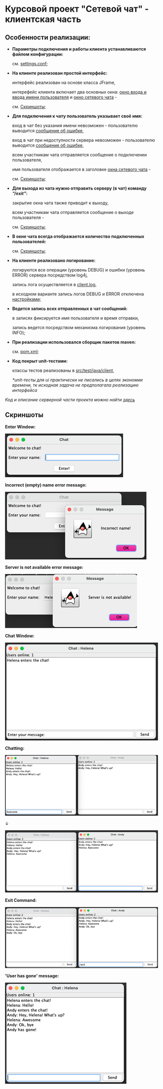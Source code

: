 # Курсовой проект "Сетевой чат" - клиентская часть

## Особенности реализации:
- **Параметры подключения и работы клиента устанавливаются файлом конфигурации:**

  см. [settings.conf](src/main/resources/settings.conf);

- **На клиенте реализован простой интерфейс:**
  
    интерфейс реализован на основе класса JFrame,
  
    интерефейс клиента включает два основных окна: [окно входа и ввода имени пользователя](src/main/java/client/EnterWindow.java) и [окно сетевого чата](src/main/java/client/ClientWindow.java) - 

    см. [Скриншоты](#screenshots);
- **Для подключения к чату пользователь указывает своё имя:**
  
    вход в чат без указания имени невозможен - пользователю выводится [сообщение об ошибке](#incorrectNameError),

    вход в чат при недоступности сервера невозможен - пользователю выводится [сообщение об ошибке](#serverError),
    
    всем участникам чата отправляется сообщение о подключении пользователя,
  
    имя пользователя отображается в заголовке [окна сетевого чата](#chat) -

  см. [Скриншоты](#enter);

- **Для выхода из чата нужно отправить серверу (в чат) команду _“/exit”_:**
  
    закрытие окна чата также приводит к выходу,
    
    всем участникам чата отправляется сообщение о выходе пользователя - 

    см. [Скриншоты](#exit);
  
- **В окне чата всегда отображается количество подключенных пользователей:**

    см. [Скриншоты](#chat);
- **На клиенте реализовано логирование:**

    логируются все операции (уровень DEBUG) и ошибки (уровень ERROR) сервера посредством log4j,

    запись лога осуществляется в [client.log](log/client.log),

    в исходном варианте запись логов DEBUG и ERROR отключена [настройками](src/main/resources/log4j.properties);
- **Ведется запись всех отправленных в чат сообщений:**

    в записях фиксируется имя пользователя и время отправки,

    запись ведется посредством механизма логирования (уровень INFO);
- **При реализации использовался сборщик пакетов maven:**

    см. [pom.xml](pom.xml);
- **Код покрыт unit-тестами:**

    классы тестов реализованы в [src/test/java/client](src/test/java/client),
    
    _*unit-тесты для ui практически не писались в целях экономии времени, тк исходная задача не предполагала реализацию интерфейса_

_Код и описание серверной части проекта можно найти [здесь](https://github.com/agapovaelyne/java-hw-ChatServer)_

<a name="screenshots"><h2>Скриншоты</h2></a>

<b name="enter">Enter Window:</b>

![Enter window](img/EnterWindow.png)

<b name="incorrectNameError">Incorrect (empty) name error message:</b>

![Incorrect (empty) name error](img/IncorrectNameError.png)

<b name="serverError">Server is not available error message:</b>

![Server is not available error](img/ServerNotAvlblError.png)

<b name="chat">Chat Window:</b>

![Chat Window](img/ChatWindow.png)

<b>Chatting:</b>

![Chatting](img/Chatting.png)

↓

![Chatting2](img/Chatting2.png)

<b name="exit">Exit Command:</b>

![Exit Command](img/ExitCommand.png)

<b>'User has gone' message:</b>

![UserHasGone](img/UserHasGone.png)
